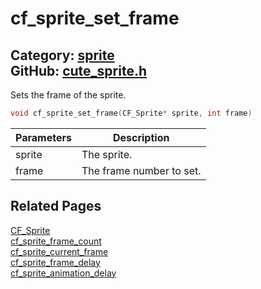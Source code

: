 [//]: # (This file is automatically generated by Cute Framework's docs parser.)
[//]: # (Do not edit this file by hand!)
[//]: # (See: https://github.com/RandyGaul/cute_framework/blob/master/samples/docs_parser.cpp)
[](../header.md ':include')

# cf_sprite_set_frame

Category: [sprite](/api_reference?id=sprite)  
GitHub: [cute_sprite.h](https://github.com/RandyGaul/cute_framework/blob/master/include/cute_sprite.h)  
---

Sets the frame of the sprite.

```cpp
void cf_sprite_set_frame(CF_Sprite* sprite, int frame)
```

Parameters | Description
--- | ---
sprite | The sprite.
frame | The frame number to set.

## Related Pages

[CF_Sprite](/sprite/cf_sprite.md)  
[cf_sprite_frame_count](/sprite/cf_sprite_frame_count.md)  
[cf_sprite_current_frame](/sprite/cf_sprite_current_frame.md)  
[cf_sprite_frame_delay](/sprite/cf_sprite_frame_delay.md)  
[cf_sprite_animation_delay](/sprite/cf_sprite_animation_delay.md)  
